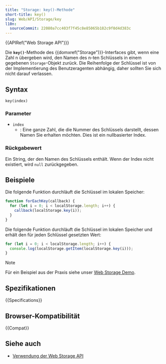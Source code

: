 ```yaml
---
title: "Storage: key()-Methode"
short-title: key()
slug: Web/API/Storage/key
l10n:
  sourceCommit: 22080a7cc403f7f45c8e85065b182c9f0d4d383c
---
```


{{APIRef("Web Storage API")}}

Die **`key()`**-Methode des {{domxref("Storage")}}-Interfaces gibt, wenn eine Zahl n übergeben wird, den Namen des n-ten Schlüssels in einem gegebenen `Storage`-Objekt zurück. Die Reihenfolge der Schlüssel ist von der Implementierung des Benutzeragenten abhängig, daher sollten Sie sich nicht darauf verlassen.

## Syntax

```js-nolint
key(index)
```

### Parameter

- `index`
  - : Eine ganze Zahl, die die Nummer des Schlüssels darstellt, dessen Namen Sie erhalten möchten. Dies ist ein nullbasierter Index.

### Rückgabewert

Ein String, der den Namen des Schlüssels enthält. Wenn der Index nicht existiert, wird `null` zurückgegeben.

## Beispiele

Die folgende Funktion durchläuft die Schlüssel im lokalen Speicher:

```js
function forEachKey(callback) {
  for (let i = 0; i < localStorage.length; i++) {
    callback(localStorage.key(i));
  }
}
```

Die folgende Funktion durchläuft die Schlüssel im lokalen Speicher und erhält den für jeden Schlüssel gesetzten Wert:

```js
for (let i = 0; i < localStorage.length; i++) {
  console.log(localStorage.getItem(localStorage.key(i)));
}
```

> [!NOTE]
> Für ein Beispiel aus der Praxis siehe unser [Web Storage Demo](https://mdn.github.io/dom-examples/web-storage/).

## Spezifikationen

{{Specifications}}

## Browser-Kompatibilität

{{Compat}}

## Siehe auch

- [Verwendung der Web Storage API](/de/docs/Web/API/Web_Storage_API/Using_the_Web_Storage_API)
